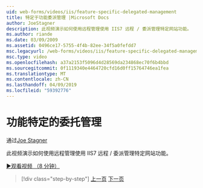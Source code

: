```yaml
---
uid: web-forms/videos/iis/feature-specific-delegated-management
title: 特定于功能委派管理 |Microsoft Docs
author: JoeStagner
description: 此视频演示如何使用远程管理使用 IIS7 远程 / 委派管理特定网站功能。
ms.author: riande
ms.date: 03/09/2009
ms.assetid: 0496ce17-5755-4f4b-82ee-34f5a0fefdd7
msc.legacyurl: /web-forms/videos/iis/feature-specific-delegated-management
msc.type: video
ms.openlocfilehash: a37a2153f5096d4d28569da234868ec70f6b4bbd
ms.sourcegitcommit: 0f1119340e4464720cfd16d0ff15764746ea1fea
ms.translationtype: MT
ms.contentlocale: zh-CN
ms.lasthandoff: 04/09/2019
ms.locfileid: "59392776"
---
```

# <a name="feature-specific-delegated-management"></a>功能特定的委托管理

通过[Joe Stagner](https://github.com/JoeStagner)

此视频演示如何使用远程管理使用 IIS7 远程 / 委派管理特定网站功能。

[&#9654;观看视频 （8 分钟）](https://channel9.msdn.com/Blogs/ASP-NET-Site-Videos/feature-specific-delegated-management)

> [!div class="step-by-step"]
> [上一页](working-with-iis7-deligated-admin.md)
> [下一页](troubleshooting-production-aspnet-apps.md)
